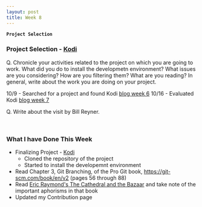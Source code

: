 ```yaml
---
layout: post
title: Week 8
---
```


**`Project Selection`**

### Project Selection - [Kodi](https://kodi.tv/)
Q. Chronicle your activities related to the project on which you are going to work. What did you do to install the developmetn environment? What issues are you considering? How are you filtering them? What are you reading? In general, write about the work you are doing on your project.

10/9    - Searched for a project and found Kodi [blog week 6](https://hunter-college-ossd-fall-2019.github.io/nancydocode-weekly/week06/)
10/16   - Evaluated Kodi [blog week 7](https://hunter-college-ossd-fall-2019.github.io/nancydocode-weekly/week07/)




Q. Write about the visit by Bill Reyner. 

&nbsp;
&nbsp;
&nbsp;

### What I have Done This Week
- Finalizing Project - [Kodi]()
  - Cloned the repository of the project
  - Started to install the developemnt environment 
- Read Chapter 3, Git Branching, of the Pro Git book, https://git-scm.com/book/en/v2 (pages 56 through 88)
- Read [Eric Raymond's The Cathedral and the Bazaar](http://www.catb.org/~esr/writings/cathedral-bazaar/cathedral-bazaar/index.html) and take note of the important aphorisms in that book
- Updated my Contribution page
